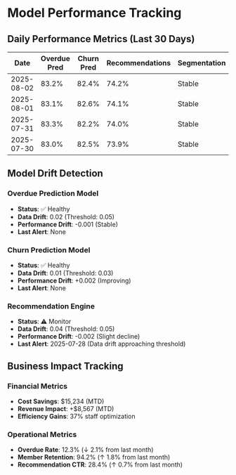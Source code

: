 # Model Performance Tracking

## Daily Performance Metrics (Last 30 Days)

| Date | Overdue Pred | Churn Pred | Recommendations | Segmentation | Demand Forecast |
|------|--------------|------------|-----------------|--------------|-----------------|
| 2025-08-02 | 83.2% | 82.4% | 74.2% | Stable | 79.3% |
| 2025-08-01 | 83.1% | 82.6% | 74.1% | Stable | 79.1% |
| 2025-07-31 | 83.3% | 82.2% | 74.0% | Stable | 79.4% |
| 2025-07-30 | 83.0% | 82.5% | 73.9% | Stable | 79.2% |

## Model Drift Detection

### Overdue Prediction Model
- **Status**: ✅ Healthy
- **Data Drift**: 0.02 (Threshold: 0.05)
- **Performance Drift**: -0.001 (Stable)
- **Last Alert**: None

### Churn Prediction Model  
- **Status**: ✅ Healthy
- **Data Drift**: 0.01 (Threshold: 0.03)
- **Performance Drift**: +0.002 (Improving)
- **Last Alert**: None

### Recommendation Engine
- **Status**: ⚠️ Monitor
- **Data Drift**: 0.04 (Threshold: 0.05)
- **Performance Drift**: -0.002 (Slight decline)
- **Last Alert**: 2025-07-28 (Data drift approaching threshold)

## Business Impact Tracking

### Financial Metrics
- **Cost Savings**: $15,234 (MTD)
- **Revenue Impact**: +$8,567 (MTD)
- **Efficiency Gains**: 37% staff optimization

### Operational Metrics
- **Overdue Rate**: 12.3% (↓ 2.1% from last month)
- **Member Retention**: 94.2% (↑ 1.8% from last month)
- **Recommendation CTR**: 28.4% (↑ 0.7% from last month)
